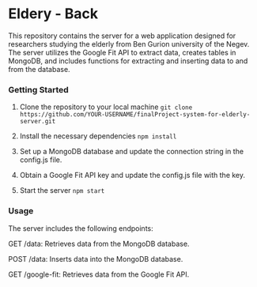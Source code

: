 # Eldery - Back

This repository contains the server for a web application designed for researchers studying the elderly from Ben Gurion university of the Negev. The server utilizes the Google Fit API to extract data, creates tables in MongoDB, and includes functions for extracting and inserting data to and from the database.


### Getting Started
1. Clone the repository to your local machine
`git clone https://github.com/YOUR-USERNAME/finalProject-system-for-elderly-server.git`

2. Install the necessary dependencies
`npm install`

3. Set up a MongoDB database and update the connection string in the config.js file.
4. Obtain a Google Fit API key and update the config.js file with the key.
5. Start the server
`npm start`


### Usage
The server includes the following endpoints:

GET /data: Retrieves data from the MongoDB database.

POST /data: Inserts data into the MongoDB database.

GET /google-fit: Retrieves data from the Google Fit API.

